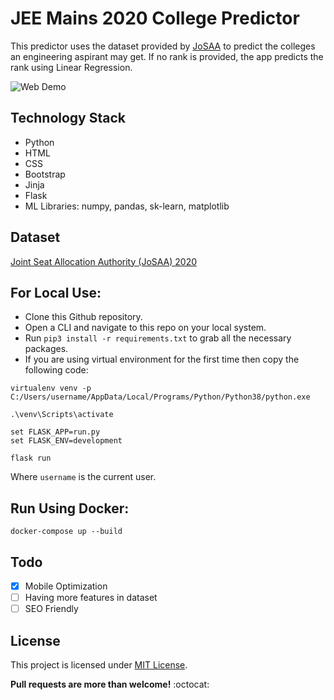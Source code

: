 # JEE Mains 2020 College Predictor

This predictor uses the dataset provided by [JoSAA](https://josaa.nic.in/WebInfo/Page/Page?PageId=1&LangId=P) to predict the colleges an engineering aspirant may get. If no rank is provided, the app predicts the rank using Linear Regression.

![Web Demo](data/demo.gif)

## Technology Stack
- Python
- HTML
- CSS
- Bootstrap
- Jinja
- Flask
- ML Libraries: numpy, pandas, sk-learn, matplotlib

## Dataset
[Joint Seat Allocation Authority (JoSAA) 2020](https://josaa.nic.in/webinfo/Page/Page?PageId=6&LangId=P)

## For Local Use:
- Clone this Github repository.
- Open a CLI and navigate to this repo on your local system.
- Run `pip3 install -r requirements.txt` to grab all the necessary packages.
- If you are using virtual environment for the first time then copy the following code:

```
virtualenv venv -p C:/Users/username/AppData/Local/Programs/Python/Python38/python.exe

.\venv\Scripts\activate

set FLASK_APP=run.py
set FLASK_ENV=development

flask run
```
Where `username` is the current user.

## Run Using Docker:
`docker-compose up --build`

## Todo
- [X] Mobile Optimization
- [ ] Having more features in dataset
- [ ] SEO Friendly 

## License
This project is licensed under [MIT License](LICENSE).

**Pull requests are more than welcome!** :octocat:
